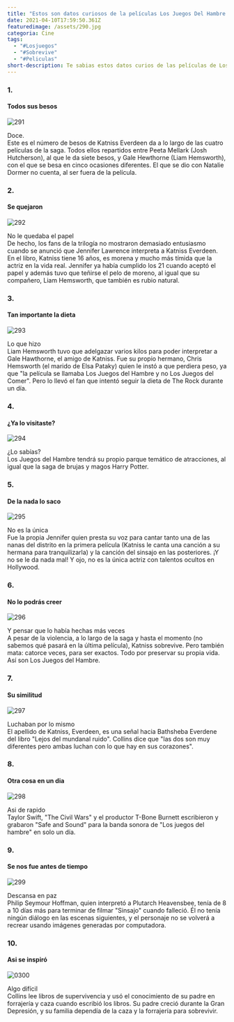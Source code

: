 ```yaml
---
title: "Estos son datos curiosos de la películas Los Juegos Del Hambre "
date: 2021-04-10T17:59:50.361Z
featuredimage: /assets/290.jpg
categoria: Cine
tags:
  - "#Losjuegos"
  - "#Sobrevive"
  - "#Peliculas"
short-description: Te sabias estos datos curios de las películas de Los Juegos del Hambre?
---
```

### 1.

#### Todos sus besos 

![291](/assets/291.jpg "291")

Doce.<br/>
 Este es el número de besos de Katniss Everdeen da a lo largo de las cuatro películas de la saga. Todos ellos repartidos entre Peeta Mellark (Josh Hutcherson), al que le da siete besos, y Gale Hewthorne (Liam Hemsworth), con el que se besa en cinco ocasiones diferentes. El que se dio con Natalie Dormer no cuenta, al ser fuera de la película.

### 2.

#### Se quejaron 

![292](/assets/292.jpg "292")

No le quedaba el papel <br/>
De hecho, los fans de la trilogía no mostraron demasiado entusiasmo cuando se anunció que Jennifer Lawrence interpreta a Katniss Everdeen. En el libro, Katniss tiene 16 años, es morena y mucho más tímida que la actriz en la vida real. Jennifer ya había cumplido los 21 cuando aceptó el papel y además tuvo que teñirse el pelo de moreno, al igual que su compañero, Liam Hemsworth, que también es rubio natural.

### 3.

#### Tan importante la dieta 

![293](/assets/293.jpg "293")

Lo que hizo<br/>
Liam Hemsworth tuvo que adelgazar varios kilos para poder interpretar a Gale Hawthorne, el amigo de Katniss. Fue su propio hermano, Chris Hemsworth (el marido de Elsa Pataky) quien le instó a que perdiera peso, ya que "la película se llamaba Los Juegos del Hambre y no Los Juegos del Comer". Pero lo llevó el fan que intentó seguir la dieta de The Rock durante un día.

### 4.

#### ¿Ya lo visitaste?

![294](/assets/294.jpg "294")

¿Lo sabías?<br/>
Los Juegos del Hambre tendrá su propio parque temático de atracciones, al igual que la saga de brujas y magos Harry Potter.

### 5.

#### De la nada lo saco 

![295](/assets/295.jpg "295")

No es la única <br/>
Fue la propia Jennifer quien presta su voz para cantar tanto una de las nanas del distrito en la primera película (Katniss le canta una canción a su hermana para tranquilizarla) y la canción del sinsajo en las posteriores. ¡Y no se le da nada mal! Y ojo, no es la única actriz con talentos ocultos en Hollywood.

### 6.

#### No lo podrás creer 

![296](/assets/296.jpg "296")

Y pensar que lo había hechas más veces <br/>
A pesar de la violencia, a lo largo de la saga y hasta el momento (no sabemos qué pasará en la última película), Katniss sobrevive. Pero también mata: catorce veces, para ser exactos. Todo por preservar su propia vida. Así son Los Juegos del Hambre.

### 7.

#### Su similitud 

![297](/assets/297.jpg "297")

Luchaban por lo mismo<br/>
El apellido de Katniss, Everdeen, es una señal hacia Bathsheba Everdene del libro "Lejos del mundanal ruido". Collins dice que "las dos son muy diferentes pero ambas luchan con lo que hay en sus corazones".

### 8.

#### Otra cosa en un dia 

![298](/assets/298.jpg "298")

Asi de rapido <br/>
Taylor Swift, "The Civil Wars" y el productor T-Bone Burnett escribieron y grabaron "Safe and Sound" para la banda sonora de "Los juegos del hambre" en solo un día.

### 9.

#### Se nos fue antes de tiempo

![299](/assets/299.jpg "299")

Descansa en paz<br/>
Philip Seymour Hoffman, quien interpretó a Plutarch Heavensbee, tenía de 8 a 10 días más para terminar de filmar "Sinsajo" cuando falleció. Él no tenía ningún diálogo en las escenas siguientes, y el personaje no se volverá a recrear usando imágenes generadas por computadora.

### 10.

#### Asi se inspiró

![0300](/assets/0300.jpg "0300")

Algo difícil <br/>
Collins lee libros de supervivencia y usó el conocimiento de su padre en forrajería y caza cuando escribió los libros. Su padre creció durante la Gran Depresión, y su familia dependía de la caza y la forrajería para sobrevivir.